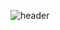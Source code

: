 ![header](https://capsule-render.vercel.app/api?type=slice&color=auto&height=300&section=header&text=Welcome!%2&fontSize=90)

